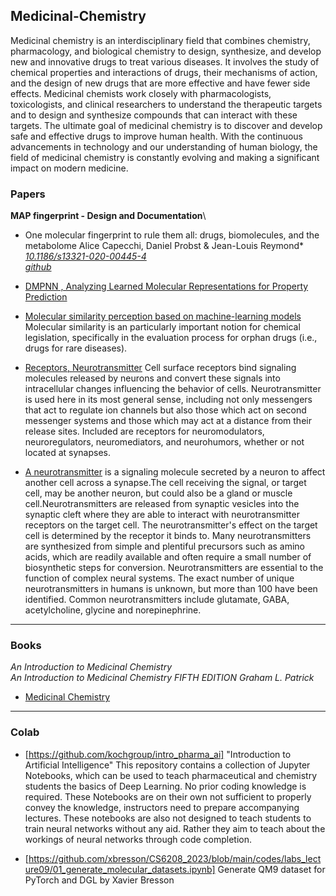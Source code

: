## Medicinal-Chemistry
Medicinal chemistry is an interdisciplinary field that combines chemistry, pharmacology, and biological chemistry to design, synthesize, and develop new and innovative drugs to treat various diseases. It involves the study of chemical properties and interactions of drugs, their mechanisms of action, and the design of new drugs that are more effective and have fewer side effects. Medicinal chemists work closely with pharmacologists, toxicologists, and clinical researchers to understand the therapeutic targets and to design and synthesize compounds that can interact with these targets. The ultimate goal of medicinal chemistry is to discover and develop safe and effective drugs to improve human health. With the continuous advancements in technology and our understanding of human biology, the field of medicinal chemistry is constantly evolving and making a significant impact on modern medicine.

### Papers
**MAP fingerprint - Design and Documentation**\
- One molecular fingerprint to rule them all: drugs, biomolecules, and the metabolome Alice Capecchi, Daniel Probst & Jean-Louis Reymond*\
*[10.1186/s13321-020-00445-4](https://jcheminf.biomedcentral.com/articles/10.1186/s13321-020-00445-4)*\
*[github](https://github.com/reymond-group/map4)*

- [DMPNN , Analyzing Learned Molecular Representations for Property Prediction](https://arxiv.org/pdf/1904.01561.pdf)
- [Molecular similarity perception based on machine-learning models](https://zenodo.org/record/6472293)
  Molecular similarity is an particularly important notion for chemical legislation, specifically in the evaluation process for orphan drugs (i.e., drugs for rare diseases).

 - [Receptors, Neurotransmitter](https://www.ncbi.nlm.nih.gov/mesh?Db=mesh&Cmd=DetailsSearch&Term=%22Receptors,+Neurotransmitter%22%5BMeSH+Terms%5D)
Cell surface receptors bind signaling molecules released by neurons and convert these signals into intracellular changes influencing the behavior of cells. Neurotransmitter is used here in its most general sense, including not only messengers that act to regulate ion channels but also those which act on second messenger systems and those which may act at a distance from their release sites. Included are receptors for neuromodulators, neuroregulators, neuromediators, and neurohumors, whether or not located at synapses.
- [A neurotransmitter](https://www.ebi.ac.uk/chebi/searchId.do?chebiId=25512) is a signaling molecule secreted by a neuron to affect another cell across a synapse.The cell receiving the signal, or target cell, may be another neuron, but could also be a gland or muscle cell.Neurotransmitters are released from synaptic vesicles into the synaptic cleft where they are able to interact with neurotransmitter receptors on the target cell. The neurotransmitter's effect on the target cell is determined by the receptor it binds to. Many neurotransmitters are synthesized from simple and plentiful precursors such as amino acids, which are readily available and often require a small number of biosynthetic steps for conversion. Neurotransmitters are essential to the function of complex neural systems. The exact number of unique neurotransmitters in humans is unknown, but more than 100 have been identified. Common neurotransmitters include glutamate, GABA, acetylcholine, glycine and norepinephrine.


-----------------------------------------------------------------------------------------------------------------------------
### Books
*An Introduction to Medicinal Chemistry*\
*An Introduction to Medicinal Chemistry FIFTH EDITION Graham L. Patrick*
- [Medicinal Chemistry](https://uogqueensmcf.com/wp-content/uploads/2020/BA%20Modules//Pharmacy/Year%20II%20(semester%202)/Medicinal%20Chemistry%20I/Reference%20books/An%20Introduction%20to%20Medicinal%20Chemistry%205th%20ed%20-%20Graham%20L.%20Patrick%20(OUP,%202013).pdf)

----------------------------------------------------------------------------------------------------------------------------
### Colab 
- [https://github.com/kochgroup/intro_pharma_ai]
"Introduction to Artificial Intelligence"
This repository contains a collection of Jupyter Notebooks, which can be used to teach pharmaceutical and chemistry students the basics of Deep Learning. No prior coding knowledge is required. These Notebooks are on their own not sufficient to properly convey the knowledge, instructors need to prepare accompanying lectures. These notebooks are also not designed to teach students to train neural networks without any aid. Rather they aim to teach about the workings of neural networks through code completion.

- [https://github.com/xbresson/CS6208_2023/blob/main/codes/labs_lecture09/01_generate_molecular_datasets.ipynb]  Generate QM9 dataset for PyTorch and DGL by Xavier Bresson
